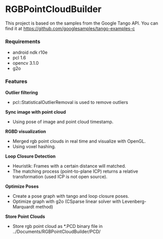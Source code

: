 # RGBPointCloudBuilder

This project is based on the samples from the Google Tango API. You can find it at https://github.com/googlesamples/tango-examples-c

### Requirements
- android ndk r10e
- pcl 1.6
- opencv 3.1.0
- g2o

### Features
**Outlier filtering**
- pcl::StatisticalOutlierRemoval is used to remove outliers

**Sync image with point cloud**
- Using pose of image and point cloud timestamp.

**RGBD visualization**
- Merged rgb point clouds in real time and visualize with OpenGL.
- Using voxel hashing.

**Loop Closure Detection**
- Heuristik: Frames with a certain distance will matched. 
- The matching process (point-to-plane ICP) returns a relative transformation (used ICP is not open source).

**Optimize Poses**
- Create a pose graph with tango and loop closure poses.
- Optimize graph with g2o (CSparse linear solver with Levenberg-Marquardt method)

**Store Point Clouds**
- Store rgb point cloud as *.PCD binary file in ../Documents/RGBPointCloudBuilder/PCD/

